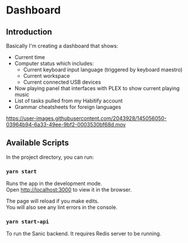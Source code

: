 # Dashboard

## Introduction

Basically I'm creating a dashboard that shows:
- Current time
- Computer status which includes:
  - Current keyboard input language (triggered by keyboard maestro)
  - Current workspace
  - Current connected USB devices
- Now playing panel that interfaces with PLEX to show current playing music
- List of tasks pulled from my Habitify account
- Grammar cheatsheets for foreign languages

https://user-images.githubusercontent.com/2043928/145056050-03964b94-6a33-49ee-9bf2-0003530bf68d.mov



## Available Scripts

In the project directory, you can run:

### `yarn start`

Runs the app in the development mode.\
Open [http://localhost:3000](http://localhost:3000) to view it in the browser.

The page will reload if you make edits.\
You will also see any lint errors in the console.

### `yarn start-api`

To run the Sanic backend. It requires Redis server to be running.

